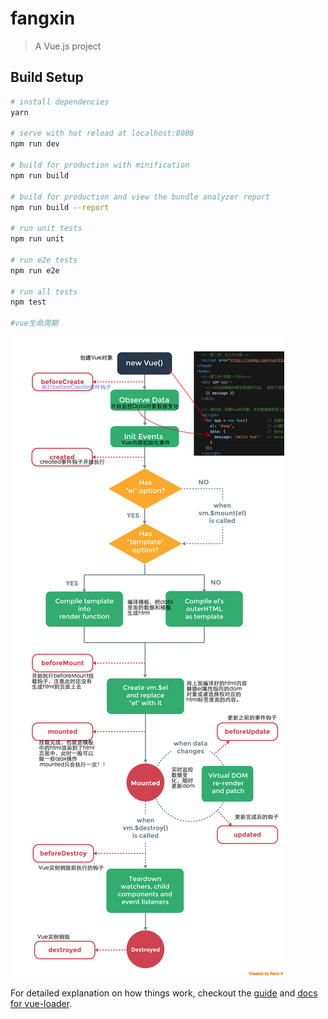 # fangxin

> A Vue.js project

## Build Setup

``` bash
# install dependencies
yarn

# serve with hot reload at localhost:8088
npm run dev

# build for production with minification
npm run build

# build for production and view the bundle analyzer report
npm run build --report

# run unit tests
npm run unit

# run e2e tests
npm run e2e

# run all tests
npm test

#vue生命周期
```
![image](https://github.com/sunshiping/fangxin/blob/master/src/assets/vue%E7%94%9F%E5%91%BD%E5%91%A8%E6%9C%9F.png)



For detailed explanation on how things work, checkout the [guide](http://vuejs-templates.github.io/webpack/) and [docs for vue-loader](http://vuejs.github.io/vue-loader).
